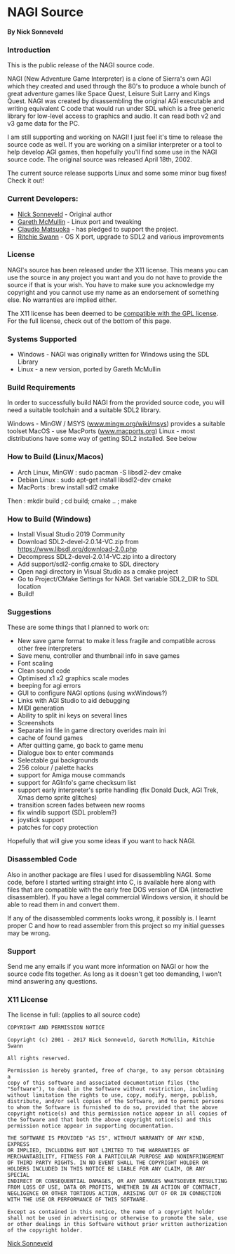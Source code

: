# NAGI Source

**By Nick Sonneveld**


### Introduction

This is the public release of the NAGI source code.

NAGI (New Adventure Game Interpreter) is a clone of Sierra's own AGI which
they created and used through the 80's to produce a whole bunch of great
adventure games like Space Quest, Leisure Suit Larry and Kings Quest. NAGI was
created by disassembling the original AGI executable and writing equivalent C
code that would run under SDL which is a free generic library for low-level
access to graphics and audio. It can read both v2 and v3 game data for the PC.

I am still supporting and working on NAGI!  I just feel it's time to release
the source code as well.  If you are working on a similiar interpreter or a
tool to help develop AGI games, then hopefully you'll find some use in the
NAGI source code.  The original source was released April 18th, 2002.

The current source release supports Linux and some some minor bug fixes!
Check it out!


### Current Developers:

  * [Nick Sonneveld][1] - Original author
  * [Gareth McMullin][2] - Linux port and tweaking
  * [Claudio Matsuoka][3] - has pledged to support the project.
  * [Ritchie Swann][4] - OS X port, upgrade to SDL2 and various improvements

### License

NAGI's source has been released under the X11 license.  This means you can use
the source in any project you want and you do not have to provide the source
if that is your wish.  You have to make sure you acknowledge my copyright and
you cannot use my name as an endorsement of something else.  No warranties are
implied either.

The X11 license has been deemed to be [compatible with the GPL license][5].
For the full license, check out of the bottom of this page.


###  Systems Supported

  * Windows - NAGI was originally written for Windows using the SDL Library
  * Linux - a new version, ported by Gareth McMullin


### Build Requirements

In order to successfully build NAGI from the provided source code, you will
need a suitable toolchain and a suitable SDL2 library.

Windows - MinGW / MSYS (www.mingw.org/wiki/msys) provides a suitable toolset
MacOS - use MacPorts (www.macports.org)
Linux - most distributions have some way of getting SDL2 installed. See below

### How to Build (Linux/Macos)

 * Arch Linux, MinGW : sudo pacman -S libsdl2-dev cmake
 * Debian Linux : sudo apt-get install libsdl2-dev cmake
 * MacPorts : brew install sdl2 cmake

Then : mkdir build ; cd build; cmake .. ; make

### How to Build (Windows)

 * Install Visual Studio 2019 Community
 * Download SDL2-devel-2.0.14-VC.zip from https://www.libsdl.org/download-2.0.php
 * Decompress SDL2-devel-2.0.14-VC.zip into a directory
 * Add support/sdl2-config.cmake to SDL directory
 * Open nagi directory in Visual Studio as a cmake project
 * Go to Project/CMake Settings for NAGI. Set variable SDL2_DIR to SDL location
 * Build!

### Suggestions

These are some things that I planned to work on:

  * New save game format to make it less fragile and compatible across other
free interpreters
  * Save menu, controller and thumbnail info in save games
  * Font scaling
  * Clean sound code
  * Optimised x1 x2 graphics scale modes
  * beeping for agi errors
  * GUI to configure NAGI options (using wxWindows?)
  * Links with AGI Studio to aid debugging
  * MIDI generation
  * Ability to split ini keys on several lines
  * Screenshots
  * Separate ini file in game directory overides main ini
  * cache of found games
  * After quitting game, go back to game menu
  * Dialogue box to enter commands
  * Selectable gui backgrounds
  * 256 colour / palette hacks
  * support for Amiga mouse commands
  * support for AGInfo's game checksum list
  * support early interpreter's sprite handling (fix Donald Duck, AGI Trek,
Xmas demo sprite glitches)
  * transition screen fades between new rooms
  * fix windib support (SDL problem?)
  * joystick support
  * patches for copy protection

Hopefully that will give you some ideas if you want to hack NAGI.


### Disassembled Code

Also in another package are files I used for disassembling NAGI.  Some code,
before I started writing straight into C, is available here along with files
that are compatible with the early free DOS version of IDA (interactive
disassembler).  If you have a legal commercial Windows version, it should be
able to read them in and convert them.

If any of the disassembled comments looks wrong, it possibly is.  I learnt
proper C and how to read assembler from this project so my initial guesses may
be wrong.


### Support

Send me any emails if you want more information on NAGI or how the source code
fits together.  As long as it doesn't get too demanding, I won't mind
answering any questions.


### X11 License

The license in full: (applies to all source code)

    COPYRIGHT AND PERMISSION NOTICE

    Copyright (c) 2001 - 2017 Nick Sonneveld, Gareth McMullin, Ritchie Swann

    All rights reserved.

    Permission is hereby granted, free of charge, to any person obtaining a
    copy of this software and associated documentation files (the
    "Software"), to deal in the Software without restriction, including
    without limitation the rights to use, copy, modify, merge, publish,
    distribute, and/or sell copies of the Software, and to permit persons
    to whom the Software is furnished to do so, provided that the above
    copyright notice(s) and this permission notice appear in all copies of
    the Software and that both the above copyright notice(s) and this
    permission notice appear in supporting documentation.

    THE SOFTWARE IS PROVIDED "AS IS", WITHOUT WARRANTY OF ANY KIND, EXPRESS
    OR IMPLIED, INCLUDING BUT NOT LIMITED TO THE WARRANTIES OF
    MERCHANTABILITY, FITNESS FOR A PARTICULAR PURPOSE AND NONINFRINGEMENT
    OF THIRD PARTY RIGHTS. IN NO EVENT SHALL THE COPYRIGHT HOLDER OR
    HOLDERS INCLUDED IN THIS NOTICE BE LIABLE FOR ANY CLAIM, OR ANY SPECIAL
    INDIRECT OR CONSEQUENTIAL DAMAGES, OR ANY DAMAGES WHATSOEVER RESULTING
    FROM LOSS OF USE, DATA OR PROFITS, WHETHER IN AN ACTION OF CONTRACT,
    NEGLIGENCE OR OTHER TORTIOUS ACTION, ARISING OUT OF OR IN CONNECTION
    WITH THE USE OR PERFORMANCE OF THIS SOFTWARE.

    Except as contained in this notice, the name of a copyright holder
    shall not be used in advertising or otherwise to promote the sale, use
    or other dealings in this Software without prior written authorization
    of the copyright holder.

[Nick Sonneveld][6]




   [1]: mailto:sonneveld.at.hotmail.com

   [2]: mailto:g_mcm.at.mweb.co.za

   [3]: mailto:claudio.at.helllabs.org

   [4]: mailto:ritchieswann@gmail.com

   [5]: http://www.gnu.org/licenses/license-list.html

   [6]: mailto:sonneveld.at.hotmail.com

